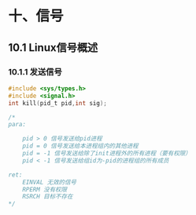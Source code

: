 # 十、信号

## 10.1 Linux信号概述

### 10.1.1 发送信号

```c
#include <sys/types.h>
#include <signal.h>
int kill(pid_t pid,int sig);

/*
para:

    pid > 0 信号发送给pid进程
    pid = 0 信号发送给本进程组内的其他进程
    pid = -1 信号发送给除了init进程外的所有进程（要有权限）
    pid < -1 信号发送给组id为-pid的进程组的所有成员

ret:
    EINVAL 无效的信号
    RPERM 没有权限
    RSRCH 目标不存在
*/

```







